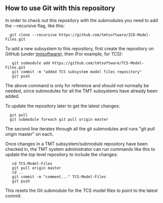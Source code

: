 How to use Git with this repository
-----------------------------------

In order to check out this repository with the submodules you need to add the --recursive flag, like this:

```
  git clone --recursive https://github.com/tmtsoftware/ICD-Model-Files.git
```

To add a new subsystem to this repository, first create the repository on GitHub
(under [tmtsoftware](https://github.com/tmtsoftware)), then (For example, for TCS):

```
   git submodule add https://github.com/tmtsoftware/TCS-Model-Files.git
   git commit -m "added TCS subsystem model files repository"
   git push
```

The above command is only for reference and should not normally be needed, since submodules for
all the TMT subsystems have already been added.

To update the repository later to get the latest changes:
```
  git pull
  git submodule foreach git pull origin master
```

The second line iterates through all the git submodules and runs "git pull origin master" on each.

Once changes in a TMT subsystem/submodule repository have been checked in, the TMT system administrator can run commands 
like this to update the top level repository to include the changes:

```
   cd TCS-Model-Files
   git pull origin master
   cd ..
   git commit -m "comment..." TCS-Model-Files
   git push
```

This resets the Git submodule for the TCS model files to point to the latest commit.
